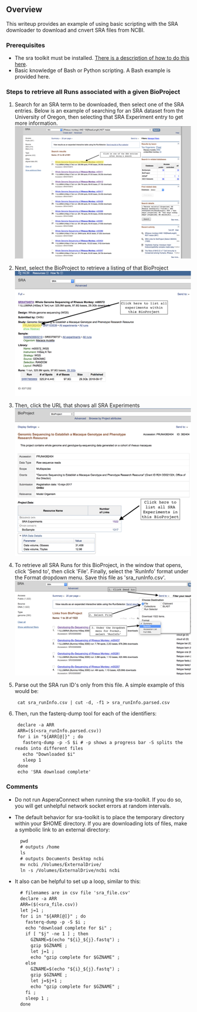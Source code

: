 ## Overview
This writeup provides an example of using basic scripting with the SRA downloader to download and cnvert SRA files from NCBI.

### Prerequisites
* The sra toolkit must be installed.  [There is a description of how to do this here](https://github.com/disulfidebond/sra_toolkit_installAndExamples/blob/version1/sra_downloader.md).
* Basic knowledge of Bash or Python scripting.  A Bash example is provided here.

### Steps to retrieve all Runs associated with a given BioProject
1) Search for an SRA term to be downloaded, then select one of the SRA entries. Below is an example of searching for an SRA dataset from the University of Oregon, then selecting that SRA Experiment entry to get more information.
![](https://github.com/disulfidebond/sra_toolkit_installAndExamples/blob/version1/images/sra_img1.png)

2) Next, select the BioProject to retrieve a listing of that BioProject
![](https://github.com/disulfidebond/sra_toolkit_installAndExamples/blob/version1/images/sra_img2.png)

3) Then, click the URL that shows all SRA Experiments
![](https://github.com/disulfidebond/sra_toolkit_installAndExamples/blob/version1/images/sra_img3.png)

4) To retrieve all SRA Runs for this BioProject, in the window that opens, click 'Send to', then click 'File'. Finally, select the 'RunInfo' format under the Format dropdown menu.  Save this file as 'sra_runInfo.csv'.
![](https://github.com/disulfidebond/sra_toolkit_installAndExamples/blob/version1/images/sra_img4.png)

5) Parse out the SRA run ID's only from this file.  A simple example of this would be:

        cat sra_runInfo.csv | cut -d, -f1 > sra_runInfo.parsed.csv
        
6) Then, run the fasterq-dump tool for each of the identifiers:

        declare -a ARR
        ARR=($(<sra_runInfo.parsed.csv))
        for i in "${ARR[@]}" ; do
          fasterq-dump -p -S $i # -p shows a progress bar -S splits the reads into different files
          echo "Downloaded $i"
          sleep 1
        done
        echo 'SRA download complete'

### Comments
* Do not run AsperaConnect when running the sra-toolkit.  If you do so, you will get unhelpful network socket errors at random intervals.

* The default behavior for sra-toolkit is to place the temporary directory within your $HOME directory.  If you are downloading lots of files, make a symbolic link to an external directory:

        pwd
        # outputs /home
        ls
        # outputs Documents Desktop ncbi
        mv ncbi /Volumes/ExternalDrive/
        ln -s /Volumes/ExternalDrive/ncbi ncbi
        
* It also can be helpful to set up a loop, similar to this:

        # filenames are in csv file 'sra_file.csv'
        declare -a ARR
        ARR=($(<sra_file.csv))
        let j=1 ; 
        for i in "${ARR[@]}" ; do 
          fasterq-dump -p -S $i ; 
          echo "download complete for $i" ; 
          if [ "$j" -ne 1 ] ; then 
            GZNAME=$(echo "${i}_${j}.fastq") ; 
            gzip $GZNAME ; 
            let j=1 ; 
            echo "gzip complete for $GZNAME" ; 
          else 
            GZNAME=$(echo "${i}_${j}.fastq") ;  
            gzip $GZNAME ; 
            let j=$j+1 ; 
            echo "gzip complete for $GZNAME" ; 
          fi ; 
          sleep 1 ; 
        done
